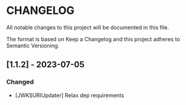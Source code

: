 # CHANGELOG

All notable changes to this project will be documented in this file.

The format is based on Keep a Changelog and this project adheres to Semantic Versioning.

## [1.1.2] - 2023-07-05

### Changed

- [JWKSURIUpdater] Relax dep requirements
